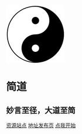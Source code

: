 ![阴阳](/img/Yin_yang.svg)
# 简道
## 妙言至径，大道至简
[资源站点](http://101.42.233.219:5244)
[地址发布页](https://baidfu.com)
[点我开始](?id=自述)
